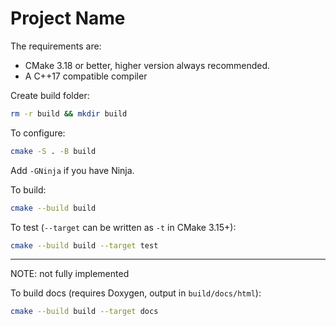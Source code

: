 # Project Name

The requirements are:

- CMake 3.18 or better, higher version always recommended.
- A C++17 compatible compiler

Create build folder:

```bash
rm -r build && mkdir build
```

To configure:

```bash
cmake -S . -B build
```

Add `-GNinja` if you have Ninja.

To build:

```bash
cmake --build build
```

To test (`--target` can be written as `-t` in CMake 3.15+):

```bash
cmake --build build --target test
```

---

NOTE: not fully implemented

To build docs (requires Doxygen, output in `build/docs/html`):

```bash
cmake --build build --target docs
```
